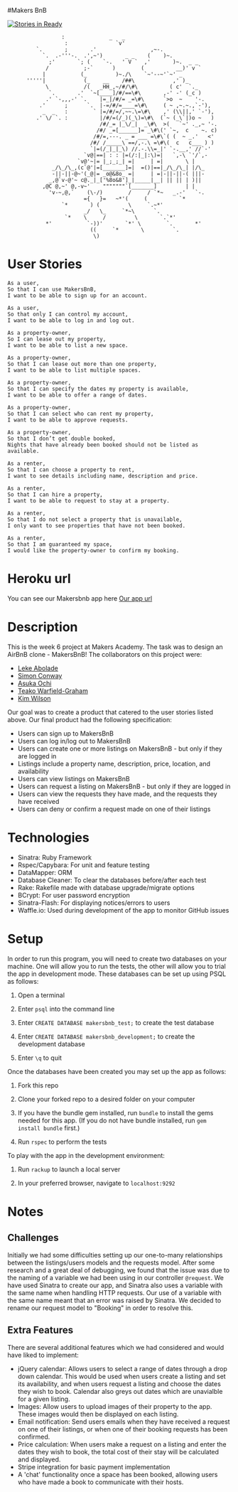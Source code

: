 #Makers BnB

[![Stories in Ready](https://badge.waffle.io/kwilson541/makersbnb.png?label=ready&title=Ready)](http://waffle.io/kwilson541/makersbnb)


```
                 :              _   _
                  :               `v'
         `.       ;       .'                 ,~-.
           `.  .-'''-.  .',~')       _ _    (    )~.
             ;'       `; (    `-.   ' V `  ,'       )~.  _ _
            /           ;-`      )        (          __)' v `
           |           (_         )~./\    `~'--~'`~' _
      '''''|            (_    __    /##\            ,' )_
            \           /(   _HH_,~/#/\#\          ( c'  `._
             `.       .'  `~[____]/#/==\#\       ,-' -' (_c )
            .' `-,,,-' `.    |=_|/#/= _=\#\      `>o  ~    '-.
          .'      ;      `.  |-=/#/=____=\#\     ( ~ ,~.~.,`-'),
           _  _   :        ` |=/#/=/,~~.\=\#\    ,' (\\||,' `-'),
         .' \/ `. :          |/#/=(/_)(_\)=\#\  (`~ (_\`|)o ~   )
                             /#/_= |_\/_|  _\#\  >(   `~' ._,~ '-.
                            /#/ _=[______]= _\#\(' `~,  c    ~. c)
                           /#/=,---. _ = ___ =\#\`( (  ~ _.'   <'
                          /#/ /_____\ ==/,-.\ =\#\(  c   c___ ) )
                          `|=(/_|_|_\) //.-.\\=_|' `-.__,' //`-'
                        `v@|==| : : |=(/:|_|:\)=|   `,-\ `'/`,-
                      `v@'~|= |_;_;_| =|     | =|       \ |
              _/\_/\_,(c`@'|=[_______]=|  =()|==|_/\_/\_| |/\_
              -||-||-@~'(_@|= _o@&8o_ =|     | =|-||-||-( |||-
             _,@`v-@'~ c@._|_['%8o&8']_|_____|__| || || | )||
           ,@C @,~' @,-v~'    """""""`[_______]         | |
             'v-~,@,`    (\-/)        /     / `*~   _.-'   `-.
                        ={   }=   ~*'(     (          `*
                 `*       ) (         \     `.~*'          
                        _/   \_     `*~\      `.
                  `*    \     /         \       `.`*'
            *'           `-))'       `*' \        `.       *'
                          ((     `*       \         `.
                           \)

```

User Stories
============
```
As a user,
So that I can use MakersBnB,
I want to be able to sign up for an account.
```
```
As a user,
So that only I can control my account,
I want to be able to log in and log out.
```
```
As a property-owner,
So I can lease out my property,
I want to be able to list a new space.
```
```
As a property-owner,
So that I can lease out more than one property,
I want to be able to list multiple spaces.
```
```
As a property-owner,
So that I can specify the dates my property is available,
I want to be able to offer a range of dates.
```
```
As a property-owner,
So that I can select who can rent my property,
I want to be able to approve requests.
```
```
As a property-owner,
So that I don’t get double booked,
Nights that have already been booked should not be listed as available.
```
```
As a renter,
So that I can choose a property to rent,
I want to see details including name, description and price.
```
```
As a renter,
So that I can hire a property,
I want to be able to request to stay at a property.
```
```
As a renter,
So that I do not select a property that is unavailable,
I only want to see properties that have not been booked.
```
```
As a renter,
So that I am guaranteed my space,
I would like the property-owner to confirm my booking.
```

Heroku url
===========
You can see our Makersbnb app here
[Our app url](https://shrouded-sea-19376.herokuapp.com/)

Description
===========
This is the week 6 project at Makers Academy. The task was to design an AirBnB clone - MakersBnB! The collaborators on this project were:
* [Leke Abolade](https://github.com/aabolade)
* [Simon Conway](https://github.com/simonconway1979)
* [Asuka Ochi](https://github.com/fenglish)
* [Teako Warfield-Graham](https://github.com/trose16)
* [Kim Wilson](https://github.com/kwilson541)

Our goal was to create a product that catered to the user stories listed above. Our final product had the following specification:
* Users can sign up to MakersBnB
* Users can log in/log out to MakersBnB
* Users can create one or more listings on MakersBnB - but only if they are logged in
* Listings include a property name, description, price, location, and availability
* Users can view listings on MakersBnB
* Users can request a listing on MakersBnB - but only if they are logged in
* Users can view the requests they have made, and the requests they have received
* Users can deny or confirm a request made on one of their listings

Technologies
============
* Sinatra: Ruby Framework
* Rspec/Capybara: For unit and feature testing
* DataMapper: ORM
* Database Cleaner: To clear the databases before/after each test
* Rake: Rakefile made with database upgrade/migrate options
* BCrypt: For user password encryption
* Sinatra-Flash: For displaying notices/errors to users
* Waffle.io: Used during development of the app to monitor GitHub issues

Setup
=====
In order to run this program, you will need to create two databases on your machine. One will allow you to run the tests, the other will allow you to trial the app in development mode. These databases can be set up using PSQL as follows:

1. Open a terminal

2. Enter `psql` into the command line

3. Enter `CREATE DATABASE makersbnb_test;` to create the test database

4. Enter `CREATE DATABASE makersbnb_development;` to create the development database

5. Enter `\q` to quit


Once the databases have been created you may set up the app as follows:

1. Fork this repo

2. Clone your forked repo to a desired folder on your computer

3. If you have the bundle gem installed, run `bundle` to install the gems needed for this app. (If you do not have bundle installed, run `gem install bundle` first.)

4. Run `rspec` to perform the tests

To play with the app in the development environment:

1. Run `rackup` to launch a local server

2. In your preferred browser, navigate to `localhost:9292`


Notes
=====
Challenges
----------
Initially we had some difficulties setting up our one-to-many relationships between the listings/users models and the requests model. After some research and a great deal of debugging, we found that the issue was due to the naming of a variable we had been using in our controller `@request`. We have used Sinatra to create our app, and Sinatra also uses a variable with the same name when handling HTTP requests. Our use of a variable with the same name meant that an error was raised by Sinatra. We decided to rename our request model to "Booking" in order to resolve this.

Extra Features
--------------
There are several additional features which we had considered and would have liked to implement:
* jQuery calendar: Allows users to select a range of dates through a drop down calendar. This would be used when users create a listing and set its availability, and when users request a listing and choose the dates they wish to book. Calendar also greys out dates which are unavialble for a given listing.
* Images: Allow users to upload images of their property to the app. These images would then be displayed on each listing.
* Email notification: Send users emails when they have received a request on one of their listings, or when one of their booking requests has been confirmed.
* Price calculation: When users make a request on a listing and enter the dates they wish to book, the total cost of their stay will be calculated and displayed.
* Stripe integration for basic payment implementation
* A 'chat' functionality once a space has been booked, allowing users who have made a book to communicate with their hosts.
